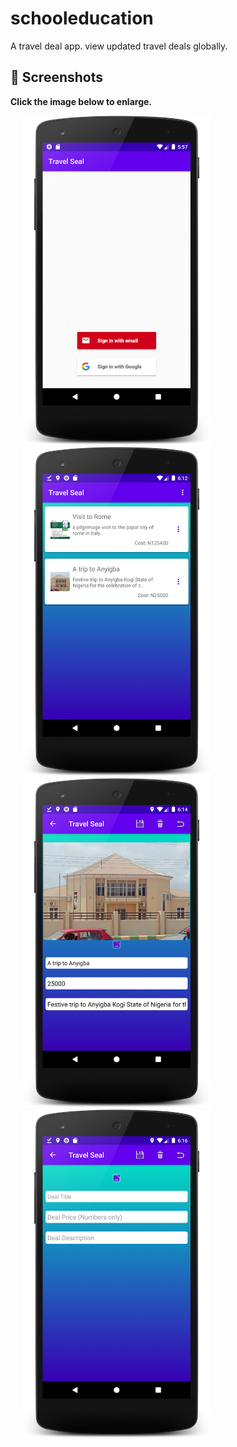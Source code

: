 # schooleducation
A travel deal app. view updated travel deals globally. 


 ## 📸 Screenshots

**Click the image below to enlarge.**
<div>
<img src="/screenshots/firebase_sign_in.png" height="auto" width="300" hspace="20">

<img src="/screenshots/deals.png" height="auto" width="300" hspace="20">

<img src="/screenshots/deal_view.png" height="auto" width="300" hspace="20">

<img src="/screenshots/add_deal.png" height="auto" width="300" hspace="20">

</div>

